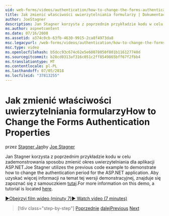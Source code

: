 ```yaml
---
uid: web-forms/videos/authentication/how-to-change-the-forms-authentication-properties
title: Jak zmienić właściwości uwierzytelniania formularzy | Dokumentacja firmy Microsoft
author: JoeStagner
description: Jan Stagner korzysta z poprzednim przykładzie kodu w celu zademonstrowania sposobu zmienić okres uwierzytelniania dla aplikacji ASP.NET. Aby uzyskać więcej informacji na temat th...
ms.author: aspnetcontent
ms.date: 07/16/2008
ms.assetid: a374c0cb-63fb-4630-9915-2ca8f4973da8
msc.legacyurl: /web-forms/videos/authentication/how-to-change-the-forms-authentication-properties
msc.type: video
ms.openlocfilehash: b5dcc93c674c62e5e60078050f801b116127740d
ms.sourcegitcommit: b28cd0313af316c051c2ff8549865bff67f2fbb4
ms.translationtype: MT
ms.contentlocale: pl-PL
ms.lasthandoff: 07/05/2018
ms.locfileid: "37813255"
---
```

<a name="how-to-change-the-forms-authentication-properties"></a><span data-ttu-id="b1db6-104">Jak zmienić właściwości uwierzytelniania formularzy</span><span class="sxs-lookup"><span data-stu-id="b1db6-104">How to Change the Forms Authentication Properties</span></span>
====================
<span data-ttu-id="b1db6-105">przez [Stagner Jan](https://github.com/JoeStagner)</span><span class="sxs-lookup"><span data-stu-id="b1db6-105">by [Joe Stagner](https://github.com/JoeStagner)</span></span>

<span data-ttu-id="b1db6-106">Jan Stagner korzysta z poprzednim przykładzie kodu w celu zademonstrowania sposobu zmienić okres uwierzytelniania dla aplikacji ASP.NET.</span><span class="sxs-lookup"><span data-stu-id="b1db6-106">Joe Stagner utilizes the previous code example to demonstrate how to change the authentication period for the ASP.NET application.</span></span> <span data-ttu-id="b1db6-107">Aby uzyskać więcej informacji na temat tej wersji demonstracyjnej, znajduje się zapoznać się z samouczkiem [tutaj](../../overview/older-versions-security/introduction/forms-authentication-configuration-and-advanced-topics-vb.md).</span><span class="sxs-lookup"><span data-stu-id="b1db6-107">For more information on this demo, a tutorial is located [here](../../overview/older-versions-security/introduction/forms-authentication-configuration-and-advanced-topics-vb.md).</span></span>

[<span data-ttu-id="b1db6-108">&#9654;Obejrzyj film wideo (minuty 7)</span><span class="sxs-lookup"><span data-stu-id="b1db6-108">&#9654; Watch video (7 minutes)</span></span>](https://channel9.msdn.com/Blogs/ASP-NET-Site-Videos/how-to-change-the-forms-authentication-properties)

> [!div class="step-by-step"]
> <span data-ttu-id="b1db6-109">[Poprzednie](using-basic-forms-authentication-in-aspnet.md)
> [dalej](how-to-setup-and-use-cookie-less-authentication-in-an-aspnet-application.md)</span><span class="sxs-lookup"><span data-stu-id="b1db6-109">[Previous](using-basic-forms-authentication-in-aspnet.md)
[Next](how-to-setup-and-use-cookie-less-authentication-in-an-aspnet-application.md)</span></span>
